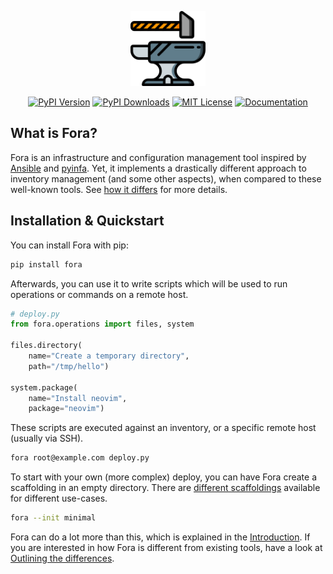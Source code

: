 <p align="center">
   <a href="https://oddlama.gitbook.io/fora"><img width="auto" height="120" src="./docs/fora.png"></a>
</p>

<p align="center">
   <a href="https://pypi.python.org/pypi/fora"><img src="https://img.shields.io/pypi/v/fora?color=green" title="PyPI Version"></a>
   <a href="https://pepy.tech/project/fora"><img src="https://static.pepy.tech/personalized-badge/fora?period=total&units=abbreviation&left_color=grey&right_color=green&left_text=downloads" title="PyPI Downloads"></a>
   <a href="./LICENSE"><img src="https://img.shields.io/badge/license-MIT-blue.svg" title="MIT License"></a>
   <a href="https://oddlama.gitbook.io/fora"><img src="https://img.shields.io/badge/documentation-blue.svg" title="Documentation"></a>
</p>

## What is Fora?

Fora is an infrastructure and configuration management tool inspired by [Ansible](https://www.ansible.com) and [pyinfa](https://pyinfra.com).
Yet, it implements a drastically different approach to inventory management (and some other aspects), when compared to these well-known tools.
See [how it differs](https://oddlama.gitbook.io/fora/outlining-the-differences#how-is-fora-different-from-existing-tools) for more details.

## Installation & Quickstart

You can install Fora with pip:

```bash
pip install fora
```

Afterwards, you can use it to write scripts which will be used to run operations or commands on a remote host.

```python
# deploy.py
from fora.operations import files, system

files.directory(
    name="Create a temporary directory",
    path="/tmp/hello")

system.package(
    name="Install neovim",
    package="neovim")
```

These scripts are executed against an inventory, or a specific remote host (usually via SSH).

```bash
fora root@example.com deploy.py
```

To start with your own (more complex) deploy, you can have Fora create a scaffolding in an empty directory. There are [different scaffoldings](https://oddlama.gitbook.io/fora/usage/introduction#deploy-structure) available for different use-cases.

```bash
fora --init minimal
```

Fora can do a lot more than this, which is explained in the [Introduction](https://oddlama.gitbook.io/fora/usage/introduction). If you are interested in how Fora is different from existing tools, have a look at [Outlining the differences](https://oddlama.gitbook.io/fora/outlining-the-differences).
